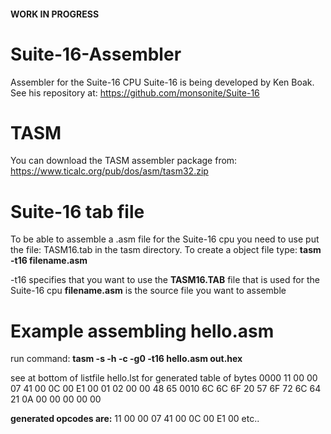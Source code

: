 #### WORK IN PROGRESS ####

# Suite-16-Assembler
Assembler for the Suite-16 CPU
Suite-16 is being developed by Ken Boak.
See his repository at: https://github.com/monsonite/Suite-16

# TASM
You can download the TASM assembler package from: https://www.ticalc.org/pub/dos/asm/tasm32.zip

# Suite-16 tab file
To be able to assemble a .asm file for the Suite-16 cpu you need to use put the file: TASM16.tab in the tasm directory.
To create a object file type: **tasm -t16 filename.asm**

-t16 specifies that you want to use the **TASM16.TAB** file that is used for the Suite-16 cpu
**filename.asm** is the source file you want to assemble

# Example assembling hello.asm
run command: **tasm -s -h -c -g0 -t16 hello.asm out.hex**

see at bottom of listfile hello.lst for generated table of bytes
0000  11 00 00 07 41 00 0C 00 E1 00 01 02 00 00 48 65
0010  6C 6C 6F 20 57 6F 72 6C 64 21 0A 00 00 00 00 00

**generated opcodes are:**
 11 00
 00 07 
 41 00 
 0C 00 
 E1 00 
 etc..

